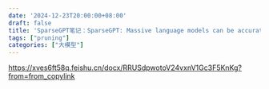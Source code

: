 ```yaml
---
date: '2024-12-23T20:00:00+08:00'
draft: false
title: 'SparseGPT笔记：SparseGPT: Massive language models can be accurately pruned in one-shot'
tags: ["pruning"]
categories: ["大模型"]
---
```


https://xves6ft58q.feishu.cn/docx/RRUSdpwotoV24vxnV1Gc3F5KnKg?from=from_copylink

